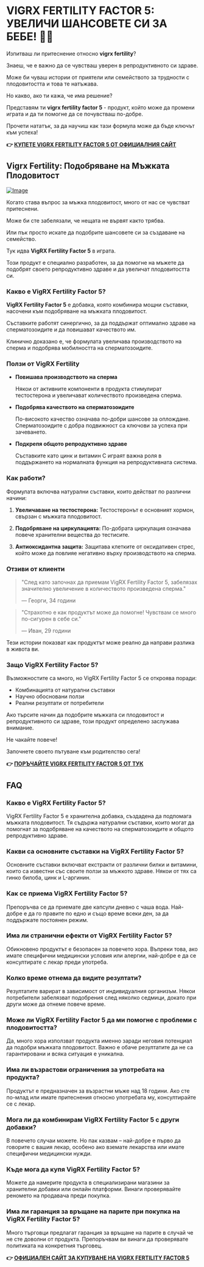 # VIGRX FERTILITY FACTOR 5: УВЕЛИЧИ ШАНСОВЕТЕ СИ ЗА БЕБЕ! 👶✨

Изпитваш ли притеснение относно **vigrx fertility**? 

Знаеш, че е важно да се чувстваш уверен в репродуктивното си здраве. 

Може би чуваш истории от приятели или семейството за трудности с плодовитостта и това те натъжава. 

Но какво, ако ти кажа, че има решение? 

Представям ти **vigrx fertility factor 5** - продукт, който може да промени играта и да ти помогне да се почувстваш по-добре. 

Прочети нататък, за да научиш как тази формула може да бъде ключът към успеха!



**👉 [КУПЕТЕ VIGRX FERTILITY FACTOR 5 ОТ ОФИЦИАЛНИЯ САЙТ](https://gchaffi.com/wbLyjfui)**

## Vigrx Fertility: Подобряване на Мъжката Плодовитост

[![Image](https://www2.sellhealth.com/139/fertility-factor-5-8-1.jpg)](https://gchaffi.com/wbLyjfui)

Когато става въпрос за мъжка плодовитост, много от нас се чувстват притеснени.

Може би сте забелязали, че нещата не вървят както трябва. 

Или пък просто искате да подобрите шансовете си за създаване на семейство.

Тук идва **VigRX Fertility Factor 5** в играта. 

Този продукт е специално разработен, за да помогне на мъжете да подобрят своето репродуктивно здраве и да увеличат плодовитостта си.

### Какво е VigRX Fertility Factor 5?

**VigRX Fertility Factor 5** е добавка, която комбинира мощни съставки, насочени към подобряване на мъжката плодовитост. 

Съставките работят синергично, за да поддържат оптимално здраве на сперматозоидите и да повишават качеството им.

Клинично доказано е, че формулата увеличава производството на сперма и подобрява мобилността на сперматозоидите.

### Ползи от VigRX Fertility

- **Повишава производството на сперма**
  
  Някои от активните компоненти в продукта стимулират тестостерона и увеличават количеството произведена сперма.
  
- **Подобрява качеството на сперматозоидите**

  По-високото качество означава по-добри шансове за оплождане. Сперматозоидите с добра подвижност са ключови за успеха при зачеването.
  
- **Подкрепя общото репродуктивно здраве**

  Съставките като цинк и витамин C играят важна роля в поддържането на нормалната функция на репродуктивната система.

### Как работи?

Формулата включва натурални съставки, които действат по различни начини:

1. **Увеличаване на тестостерона:** Тестостеронът е основният хормон, свързан с мъжката плодовитост.
   
2. **Подобряване на циркулацията:** По-добрата циркулация означава повече хранителни вещества до тестисите.

3. **Антиоксидантна защита:** Защитава клетките от оксидативен стрес, който може да повлияе негативно върху производството на сперма.

### Отзиви от клиенти

> "След като започнах да приемам VigRX Fertility Factor 5, забелязах значително увеличение в количеството произведена сперма." 
> 
> — Георги, 34 години

> "Страхотно е как продуктът може да помогне! Чувствам се много по-сигурен в себе си." 
>
> — Иван, 29 години

Тези истории показват как продуктът може реално да направи разлика в живота ви.

### Защо VigRX Fertility Factor 5?

Възможностите са много, но VigRX Fertility Factor 5 се откроява поради:

- Комбинацията от натурални съставки
- Научно обосновани ползи
- Реални резултати от потребители

Ако търсите начин да подобрите мъжката си плодовитост и репродуктивното си здраве, този продукт определено заслужава внимание.

Не чакайте повече!

Започнете своето пътуване към родителство сега!



**👉 [ПОРЪЧАЙТЕ VIGRX FERTILITY FACTOR 5 ОТ ТУК](https://gchaffi.com/wbLyjfui)**

## FAQ

### Какво е VigRX Fertility Factor 5?
VigRX Fertility Factor 5 е хранителна добавка, създадена да подпомага мъжката плодовитост. Тя съдържа натурални съставки, които могат да помогнат за подобряване на качеството на сперматозоидите и общото репродуктивно здраве.

### Какви са основните съставки на VigRX Fertility Factor 5?
Основните съставки включват екстракти от различни билки и витамини, които са известни със своите ползи за мъжкото здраве. Някои от тях са гинко билоба, цинк и L-аргинин.

### Как се приема VigRX Fertility Factor 5?
Препоръчва се да приемате две капсули дневно с чаша вода. Най-добре е да го правите по едно и също време всеки ден, за да поддържате постоянен режим.

### Има ли странични ефекти от VigRX Fertility Factor 5?
Обикновено продуктът е безопасен за повечето хора. Въпреки това, ако имате специфични медицински условия или алергии, най-добре е да се консултирате с лекар преди употреба.

### Колко време отнема да видите резултати?
Резултатите варират в зависимост от индивидуалния организъм. Някои потребители забелязват подобрения след няколко седмици, докато при други може да отнеме повече време.

### Може ли VigRX Fertility Factor 5 да ми помогне с проблеми с плодовитостта?
Да, много хора използват продукта именно заради неговия потенциал да подобри мъжката плодовитост. Важно е обаче резултатите да не са гарантировани и всяка ситуация е уникална.

### Има ли възрастови ограничения за употребата на продукта?
Продуктът е предназначен за възрастни мъже над 18 години. Ако сте по-млад или имате притеснения относно употребата му, консултирайте се с лекар.

### Мога ли да комбинирам VigRX Fertility Factor 5 с други добавки?
В повечето случаи можете. Но пак казвам – най-добре е първо да говорите с вашия лекар, особено ако вземате лекарства или имате специфични медицински нужди.

### Къде мога да купя VigRX Fertility Factor 5?
Можете да намерите продукта в специализирани магазини за хранителни добавки или онлайн платформи. Винаги проверявайте реномето на продавача преди покупка.

### Има ли гаранция за връщане на парите при покупка на VigRX Fertility Factor 5?
Много търговци предлагат гаранция за връщане на парите в случай че не сте доволни от продукта. Препоръчвам ви винаги да проверявате политиката на конкретния търговец.



**👉 [ОФИЦИАЛЕН САЙТ ЗА КУПУВАНЕ НА VIGRX FERTILITY FACTOR 5](https://gchaffi.com/wbLyjfui)**